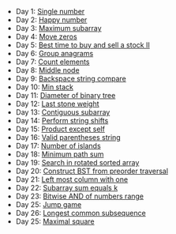 - Day 1: [Single number](https://github.com/dgharsallah/leetcode-solutions/blob/master/30-days%20LeetCoding%20challenge/Day%201%20-%20Single%20number.py)
- Day 2: [Happy number](https://github.com/dgharsallah/leetcode-solutions/blob/master/30-days%20LeetCoding%20challenge/Day%202%20-%20Happy%20number.py)
- Day 3: [Maximum subarray](https://github.com/dgharsallah/leetcode-solutions/blob/master/30-days%20LeetCoding%20challenge/Day%203%20-%20Maximum%20subarray.py)
- Day 4: [Move zeros](https://github.com/dgharsallah/leetcode-solutions/blob/master/30-days%20LeetCoding%20challenge/Day%204%20-%20Moves%20zeros.py)
- Day 5: [Best time to buy and sell a stock II](https://github.com/dgharsallah/leetcode-solutions/blob/master/30-days%20LeetCoding%20challenge/Day%205%20-%20best%20time%20to%20buy%20and%20sell%20stock%20II.py)
- Day 6: [Group anagrams](https://github.com/dgharsallah/leetcode-solutions/blob/master/30-days%20LeetCoding%20challenge/Day%206%20-%20Group%20anagrams.py)
- Day 7: [Count elements](https://github.com/dgharsallah/leetcode-solutions/blob/master/30-days%20LeetCoding%20challenge/Day%207%20-%20Count%20elements.py)
- Day 8: [Middle node](https://github.com/dgharsallah/leetcode-solutions/blob/master/30-days%20LeetCoding%20challenge/Day%208%20-%20Middle%20node.py)
- Day 9: [Backspace string compare](https://github.com/dgharsallah/leetcode-solutions/blob/master/30-days%20LeetCoding%20challenge/Day%209%20-%20Backspace%20string%20compare.py)
- Day 10: [Min stack](https://github.com/dgharsallah/leetcode-solutions/blob/master/30-days%20LeetCoding%20challenge/Day%2010%20-%20Min%20stack.py)
- Day 11: [Diameter of binary tree](https://github.com/dgharsallah/leetcode-solutions/blob/master/30-days%20LeetCoding%20challenge/Day%2011%20-%20Diameter%20of%20binary%20tree.py)
- Day 12: [Last stone weight](https://github.com/dgharsallah/leetcode-solutions/blob/master/30-days%20LeetCoding%20challenge/Day%2012%20-%20Last%20stone%20weight.py)
- Day 13: [Contiguous subarray](https://github.com/dgharsallah/leetcode-solutions/blob/master/30-days%20LeetCoding%20challenge/Day%2013%20-%20Contiguous%20subarray.py)
- Day 14: [Perform string shifts](https://github.com/dgharsallah/leetcode-solutions/blob/master/30-days%20LeetCoding%20challenge/Day%2014%20-%20Perform%20string%20shift.py)
- Day 15: [Product except self](https://github.com/dgharsallah/leetcode-solutions/blob/master/30-days%20LeetCoding%20challenge/Day%2015%20-%20Product%20except%20self.py)
- Day 16: [Valid parentheses string](https://github.com/dgharsallah/leetcode-solutions/blob/master/30-days%20LeetCoding%20challenge/Day%2016%20-%20Valid%20parentheses%20string.py)
- Day 17: [Number of islands](https://github.com/dgharsallah/leetcode-solutions/blob/master/30-days%20LeetCoding%20challenge/Day%2017%20-%20Number%20of%20islands.py)
- Day 18: [Minimum path sum](https://github.com/dgharsallah/leetcode-solutions/blob/master/30-days%20LeetCoding%20challenge/Day%2018%20-%20Minimum%20path%20sum.py)
- Day 19: [Search in rotated sorted array](https://github.com/dgharsallah/leetcode-solutions/blob/master/30-days%20LeetCoding%20challenge/Day%2019%20-%20Search%20in%20rotated%20sorted%20array.py)
- Day 20: [Construct BST from preorder traversal](https://github.com/dgharsallah/leetcode-solutions/blob/master/30-days%20LeetCoding%20challenge/Day%2020%20-%20Construct%20BST%20from%20preorder%20traversal.py)
- Day 21: [Left most column with one](https://github.com/dgharsallah/leetcode-solutions/blob/master/30-days%20LeetCoding%20challenge/Day%2021%20-%20Left%20most%20column%20with%20one.py)
- Day 22: [Subarray sum equals k](https://github.com/dgharsallah/leetcode-solutions/blob/master/30-days%20LeetCoding%20challenge/Day%2022%20-%20Subarray%20sum%20equal%20k.py)
- Day 23: [Bitwise AND of numbers range](https://github.com/dgharsallah/leetcode-solutions/blob/master/30-days%20LeetCoding%20challenge/Day%2023%20-%20Bitwise%20AND%20of%20numbers%20range.py)
- Day 25: [Jump game](https://github.com/dgharsallah/leetcode-solutions/blob/master/30-days%20LeetCoding%20challenge/Day%2025%20-%20Jump%20game.py)
- Day 26: [Longest common subsequence](https://github.com/dgharsallah/leetcode-solutions/blob/master/30-days%20LeetCoding%20challenge/Day%2026%20-%20Longest%20common%20subsequence.py)
- Day 25: [Maximal square](https://github.com/dgharsallah/leetcode-solutions/blob/master/30-days%20LeetCoding%20challenge/Day%2027%20-%20Maximal%20square.py)
